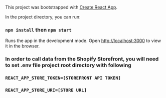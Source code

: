 This project was bootstrapped with [Create React App](https://github.com/facebook/create-react-app).

In the project directory, you can run:

### `npm install` then `npm start`

Runs the app in the development mode.
Open [http://localhost:3000](http://localhost:3000) to view it in the browser.

### In order to call data from the Shopify Storefront, you will need to set .env file project root directory with following

### `REACT_APP_STORE_TOKEN=[STOREFRONT API TOKEN]`

### `REACT_APP_STORE_URI=[STORE URL]`

